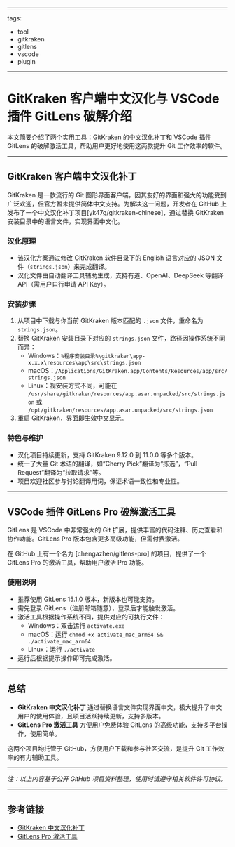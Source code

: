 
---
tags:
 - tool
 - gitkraken
 - gitlens
 - vscode
 - plugin
---

# GitKraken 客户端中文汉化与 VSCode 插件 GitLens 破解介绍

本文简要介绍了两个实用工具：GitKraken 的中文汉化补丁和 VSCode 插件 GitLens 的破解激活工具，帮助用户更好地使用这两款提升 Git 工作效率的软件。

---

## GitKraken 客户端中文汉化补丁

GitKraken 是一款流行的 Git 图形界面客户端，因其友好的界面和强大的功能受到广泛欢迎，但官方暂未提供简体中文支持。为解决这一问题，开发者在 GitHub 上发布了一个中文汉化补丁项目[yk47g/gitkraken-chinese]，通过替换 GitKraken 安装目录中的语言文件，实现界面中文化。

### 汉化原理

- 该汉化方案通过修改 GitKraken 软件目录下的 English 语言对应的 JSON 文件（`strings.json`）来完成翻译。
- 汉化文件由自动翻译工具辅助生成，支持有道、OpenAI、DeepSeek 等翻译 API（需用户自行申请 API Key）。


### 安装步骤

1. 从项目中下载与你当前 GitKraken 版本匹配的 `.json` 文件，重命名为 `strings.json`。
2. 替换 GitKraken 安装目录下对应的 `strings.json` 文件，路径因操作系统不同而异：
    - Windows：`%程序安装目录%\gitkraken\app-x.x.x\resources\app\src\strings.json`
    - macOS：`/Applications/GitKraken.app/Contents/Resources/app/src/strings.json`
    - Linux：视安装方式不同，可能在 `/usr/share/gitkraken/resources/app.asar.unpacked/src/strings.json` 或 `/opt/gitkraken/resources/app.asar.unpacked/src/strings.json`
3. 重启 GitKraken，界面即生效中文显示。

### 特色与维护

- 汉化项目持续更新，支持 GitKraken 9.12.0 到 11.0.0 等多个版本。
- 统一了大量 Git 术语的翻译，如“Cherry Pick”翻译为“拣选”，“Pull Request”翻译为“拉取请求”等。
- 项目欢迎社区参与讨论翻译用词，保证术语一致性和专业性。

---

## VSCode 插件 GitLens Pro 破解激活工具

GitLens 是 VSCode 中非常强大的 Git 扩展，提供丰富的代码注释、历史查看和协作功能。GitLens Pro 版本包含更多高级功能，但需付费激活。

在 GitHub 上有一个名为 [chengazhen/gitlens-pro] 的项目，提供了一个 GitLens Pro 的激活工具，帮助用户激活 Pro 功能。

### 使用说明

- 推荐使用 GitLens 15.1.0 版本，新版本也可能支持。
- 需先登录 GitLens（注册邮箱随意），登录后才能触发激活。
- 激活工具根据操作系统不同，提供对应的可执行文件：
    - Windows：双击运行 `activate.exe`
    - macOS：运行 `chmod +x activate_mac_arm64 && ./activate_mac_arm64`
    - Linux：运行 `./activate`
- 运行后根据提示操作即可完成激活。

---

## 总结

- **GitKraken 中文汉化补丁** 通过替换语言文件实现界面中文，极大提升了中文用户的使用体验，且项目活跃持续更新，支持多版本。
- **GitLens Pro 激活工具** 方便用户免费体验 GitLens 的高级功能，支持多平台操作，使用简单。

这两个项目均托管于 GitHub，方便用户下载和参与社区交流，是提升 Git 工作效率的有力辅助工具。

---

*注：以上内容基于公开 GitHub 项目资料整理，使用时请遵守相关软件许可协议。*

---

## 参考链接

- [GitKraken 中文汉化补丁](https://github.com/yk47g/gitkraken-chinese)
- [GitLens Pro 激活工具](https://github.com/chengazhen/gitlens-pro)

